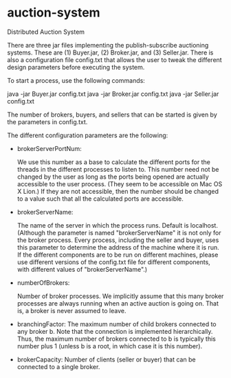 # auction-system
Distributed Auction System

There are three jar files implementing the publish-subscribe
auctioning systems.  These are (1) Buyer.jar, (2) Broker.jar, and (3)
Seller.jar.  There is also a configuration file config.txt that allows
the user to tweak the different design parameters before executing the
system.

To start a process, use the following commands:

 java -jar Buyer.jar config.txt
 java -jar Broker.jar config.txt
 java -jar Seller.jar config.txt

The number of brokers, buyers, and sellers that can be started is
given by the parameters in config.txt.

The different configuration parameters are the following:

- brokerServerPortNum: 

  We use this number as a base to calculate the different ports for
  the threads in the different processes to listen to.  This number
  need not be changed by the user as long as the ports being opened
  are actually accessible to the user process.  (They seem to be
  accessible on Mac OS X Lion.)  If they are not accessible, then the
  number should be changed to a value such that all the calculated
  ports are accessible.

- brokerServerName:  

  The name of the server in which the process runs.  Default is
  localhost.  (Although the parameter is named "brokerServerName" it
  is not only for the broker process.  Every process, including the
  seller and buyer, uses this parameter to determine the address of
  the machine where it is run.  If the different components are to be
  run on different machines, please use different versions of the
  config.txt file for different components, with different values of
  "brokerServerName".)

- numberOfBrokers:  

  Number of broker processes.  We implicitly assume that this many
  broker processes are always running when an active auction is going
  on.  That is, a broker is never assumed to leave.

- branchingFactor: The maximum number of child brokers connected to
  any broker b.  Note that the connection is implemented
  hierarchically.  Thus, the maximum number of brokers connected to b
  is typically this number plus 1 (unless b is a root, in which case
  it is this number).

- brokerCapacity: Number of clients (seller or buyer) that can be
  connected to a single broker.
